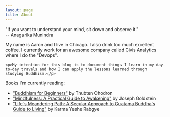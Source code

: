 ```yaml
---
layout: page
title: About
---
```


<p class="message">
  "If you want to understand your mind, sit down and observe it."
  <br>-- Anagarika Munindra
</p>

<div class="about_content">
    <p>My name is Aaron and I live in Chicago.  I also drink too much excellent coffee.  I currently work for an awesome company called Civis Analytics where I do the "Devops".</p>

    <p>My intention for this blog is to document things I learn in my day-to-day travels and how I can apply the lessons learned through studying Buddhism.</p>
</div>
Books I'm currently reading:

* ["Buddhism for Beginners"](https://www.amazon.com/Buddhism-Beginners-Thubten-Chodron/dp/1559391537/ref=sr_1_1?ie=UTF8&qid=1480368276&sr=8-1&keywords=buddhism+for+beginners) by Thubten Chodron 
* ["Mindfulness: A Practical Guide to Awakening"](https://www.amazon.com/Mindfulness-Practical-Awakening-Joseph-Goldstein-ebook/dp/B00FYYXT9G/ref=tmm_kin_swatch_0?_encoding=UTF8&qid=1480368303&sr=8-9) by Joseph Goldstein
* ["Life's Meandering Path: A Secular Approach to Guatama Buddha's Guide to Living"](https://www.amazon.com/Lifes-Meandering-Path-Secular-Approach/dp/1500618942/ref=sr_1_1?ie=UTF8&qid=1480368350&sr=8-1&keywords=life%27s+meandering+path) by Karma Yeshe Rabgye
